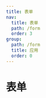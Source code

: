 ```yaml
---
title: 表单
nav:
  title: 表单
  path: /form
  order: 3
group:
  path: /form
  title: 应用
  order: 0
---
```


# 表单
